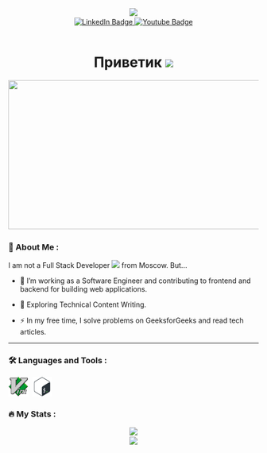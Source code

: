 <div id="header" align="center">
  <img src="https://media.giphy.com/media/LepKSZOPTF4RlpMNru/giphy.gif" width="100"/>
</div>

<div id="badges" align="center">
  <a href="your-linkedin-URL">
    <img src="https://img.shields.io/badge/LinkedIn-blue?style=for-the-badge&logo=linkedin&logoColor=white" alt="LinkedIn Badge"/>
  </a>
  <a href="https://www.youtube.com/watch?v=7uC9S0ZzPRo" target="_blank">
    <img src="https://img.shields.io/badge/YouTube-red?style=for-the-badge&logo=youtube&logoColor=white" alt="Youtube Badge"/>
  </a>
</div>

<div id="viewprof" align="center">
  <img src="https://komarev.com/ghpvc/?username=KonstantinPovelirelTmbl&style=flat-square&color=blue" alt=""/>
</div>

<div id="heythere" align="center">
  <h1>
  Приветик
  <img src="https://media.giphy.com/media/hvRJCLFzcasrR4ia7z/giphy.gif" width="30px"/>
</h1>
</div>

<div align="center">
  <img src="https://media.giphy.com/media/3o6Ztft9XycEY0rv7G/giphy.gif" width="600" height="300"/>
</div>

### :whale: About Me :
I am not a Full Stack Developer <img src="https://media.giphy.com/media/WUlplcMpOCEmTGBtBW/giphy.gif" width="30"> from Moscow. But...

- :cowboy_hat_face: I’m working as a Software Engineer and contributing to frontend and backend for building web applications.

- :seedling: Exploring Technical Content Writing.

- :zap: In my free time, I solve problems on GeeksforGeeks and read tech articles.

---
### :hammer_and_wrench: Languages and Tools :
<div>
  <img src="https://github.com/devicons/devicon/blob/master/icons/vim/vim-original.svg" title="vim" alt="vim" width="40" height="40"/>&nbsp;
  <img src="https://github.com/devicons/devicon/blob/master/icons/bash/bash-original.svg" title="bash" alt="bash" width="40" height="40"/>&nbsp;
</div>

### :fire: My Stats :
<div align="center"> 
  <img src="https://github-readme-streak-stats.herokuapp.com/?user=KonstantinPovelirelTmbl&theme=garden&hide_border=true&border_radius=1&date_format=%5BY.%5Dn.j"/>
</div>
<div align="center">
  <img src="https://github-readme-stats.vercel.app/api?username=KonstantinPovelirelTmbl&theme=jolly"/>
 </div>
